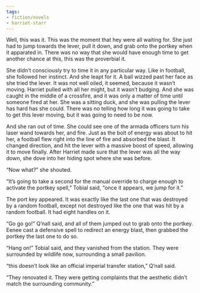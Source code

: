 ```yaml
---
tags:
- fiction/novels
- harriet-starr
---
```


Well, this was it. This was the moment that hey were all waiting for.
She just had to jump towards the lever, pull it down, and grab onto the
portkey when it apparated in. There was no way that she would have
enough time to get another chance at this, this was the proverbial it.

She didn’t consciously try to time it in any particular way. Like in
football, she followed her instinct. And she leapt for it. A ball wizzed
past her face as she tried the lever. It was not well oiled, it seemed,
because it wasn’t moving. Harriet pulled with all her might, but it
wasn’t budging. And she was caught in the middle of a crossfire, and it
was only a matter of time until someone fired at her. She was a sitting
duck, and she was pulling the lever has hard has she could. There was no
telling how long it was going to take to get this lever moving, but it
was going to need to be now.

And she ran out of time. She could see one of the armada officers turn
his laser wand towards her, and fire. Just as the bolt of energy was
about to hit her, a football flew right into the line of fire and
absorbed the blast. It changed direction, and hit the lever with a
massive boost of speed, allowing it to move finally. After Harriet made
sure that the lever was all the way down, she dove into her hiding spot
where she was before.

“Now what?” she shouted.

“It’s going to take a second for the manual override to charge enough to
activate the portkey spell,” Tobial said, “once it appears, we jump for
it.”

The port key appeared. It was exactly like the last one that was
destroyed by a random football, except not destroyed like the one that
was hit by a random football. It had eight handles on it.

“Go go go!” Q’nall said, and all of them jumped out to grab onto the
portkey. Eenee cast a defensive spell to redirect an energy blast, then
grabbed the portkey the last one to do so.

“Hang on!” Tobial said, and they vanished from the station. They were
surrounded by wildlife now, surrounding a small pavilion.

“this doesn’t look like an official imperial transfer station,” Q’nall
said.

“They renovated it. They were getting complaints that the aesthetic
didn’t match the surrounding community.”

